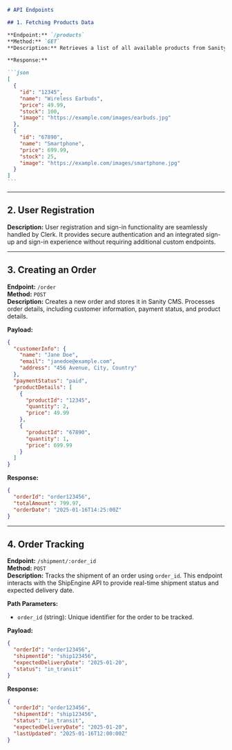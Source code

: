 ````md
# API Endpoints

## 1. Fetching Products Data

**Endpoint:** `/products`  
**Method:** `GET`  
**Description:** Retrieves a list of all available products from Sanity CMS, including essential product details like stock levels, prices, and images.

**Response:**

```json
[
  {
    "id": "12345",
    "name": "Wireless Earbuds",
    "price": 49.99,
    "stock": 100,
    "image": "https://example.com/images/earbuds.jpg"
  },
  {
    "id": "67890",
    "name": "Smartphone",
    "price": 699.99,
    "stock": 25,
    "image": "https://example.com/images/smartphone.jpg"
  }
]
```
````

---

## 2. User Registration

**Description:** User registration and sign-in functionality are seamlessly handled by Clerk. It
provides secure authentication and an integrated sign-up and sign-in experience without
requiring additional custom endpoints.

---

## 3. Creating an Order

**Endpoint:** `/order`  
**Method:** `POST`  
**Description:** Creates a new order and stores it in Sanity CMS. Processes order details, including customer information, payment status, and product details.

**Payload:**

```json
{
  "customerInfo": {
    "name": "Jane Doe",
    "email": "janedoe@example.com",
    "address": "456 Avenue, City, Country"
  },
  "paymentStatus": "paid",
  "productDetails": [
    {
      "productId": "12345",
      "quantity": 2,
      "price": 49.99
    },
    {
      "productId": "67890",
      "quantity": 1,
      "price": 699.99
    }
  ]
}
```

**Response:**

```json
{
  "orderId": "order123456",
  "totalAmount": 799.97,
  "orderDate": "2025-01-16T14:25:00Z"
}
```

---

## 4. Order Tracking

**Endpoint:** `/shipment/:order_id`  
**Method:** `POST`  
**Description:** Tracks the shipment of an order using `order_id`. This endpoint interacts with the ShipEngine API to provide real-time shipment status and expected delivery date.

**Path Parameters:**

- `order_id` (string): Unique identifier for the order to be tracked.

**Payload:**

```json
{
  "orderId": "order123456",
  "shipmentId": "ship123456",
  "expectedDeliveryDate": "2025-01-20",
  "status": "in_transit"
}
```

**Response:**

```json
{
  "orderId": "order123456",
  "shipmentId": "ship123456",
  "status": "in_transit",
  "expectedDeliveryDate": "2025-01-20",
  "lastUpdated": "2025-01-16T12:00:00Z"
}
```

```

```

